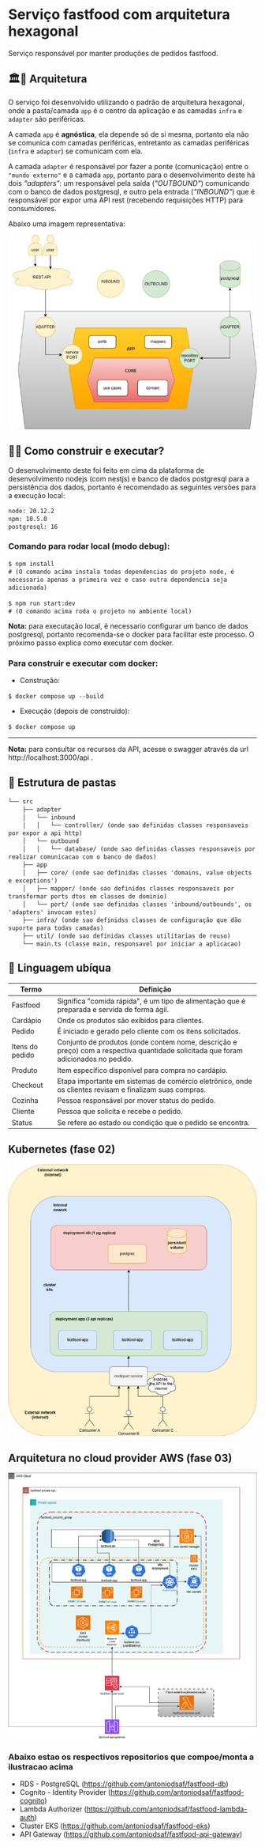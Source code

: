 # Serviço fastfood com arquitetura hexagonal

Serviço responsável por manter produções de pedidos fastfood.

## 🏛👷 Arquitetura

O serviço foi desenvolvido utilizando o padrão de arquitetura hexagonal, onde a pasta/camada `app` é o centro da aplicação e as camadas `infra` e `adapter` são periféricas.

A camada `app` é <strong>agnóstica</strong>, ela depende só de si mesma, portanto ela não se comunica com camadas periféricas, entretanto as camadas periféricas (`infra` e `adapter`) se comunicam com ela. 
 
A camada `adapter` é responsável por fazer a ponte (comunicação) entre o `"mundo externo"` e a camada `app`, portanto para o desenvolvimento deste há dois *"adapters"*: um responsável pela saída (*"OUTBOUND"*) comunicando com o banco de dados postgresql, e outro pela entrada (*"INBOUND"*) que é responsável por expor uma API rest (recebendo requisições HTTP) para consumidores.

Abaixo uma imagem representativa:

<img src="docs/phase1-Arquitetura-hexagonal.drawio.png" />


## 👷🏃 Como construir e executar?

O desenvolvimento deste foi feito em cima da plataforma de desenvolvimento nodejs (com nestjs) e banco de dados postgresql para a persistência dos dados, portanto é recomendado as seguintes versões para a execução local:
```
node: 20.12.2
npm: 10.5.0
postgresql: 16
```

### Comando para rodar local (modo debug):
```
$ npm install 
# (O comando acima instala todas dependencias do projeto node, é necessario apenas a primeira vez e caso outra dependencia seja adicionada)

$ npm run start:dev
# (O comando acima roda o projeto no ambiente local)
```

**Nota:** para executação local, é necessario configurar um banco de dados postgresql, portanto recomenda-se o docker para facilitar este processo. O próximo passo explica como executar com docker.


### Para construir e executar com docker:

- Construção:

```$ docker compose up --build```

- Execução (depois de construído):

```$ docker compose up```

--- 

**Nota:** para consultar os recursos da API, acesse o swagger através da url http://localhost:3000/api .


## 📁 Estrutura de pastas

```.
└── src
    ├── adapter
    │   └── inbound
    │   │   └── controller/ (onde sao definidas classes responsaveis por expor a api http)
    │   └── outbound
    │   │   └── database/ (onde sao definidas classes responsaveis por realizar comunicacao com o banco de dados)
    ├── app
    │   ├── core/ (onde sao definidas classes 'domains, value objects e exceptions')
    │   ├── mapper/ (onde sao definidos classes responsaveis por transformar ports dtos em classes de dominio)
    │   └── port/ (onde sao definidas classes 'inbound/outbounds', os 'adapters' invocam estes)
    ├── infra/ (onde sao definidss classes de configuração que dão suporte para todas camadas)
    ├── util/ (onde sao definidas classes utilitarias de reuso)
    └── main.ts (classe main, responsavel por iniciar a aplicacao)

```

## 📖 Linguagem ubíqua

Termo   | Definição
------- | ------
Fastfood | Significa "comida rápida", é um tipo de alimentação que é preparada e servida de forma ágil.
Cardápio | Onde os produtos são exibidos para clientes.
Pedido | É iniciado e gerado pelo cliente com os itens solicitados.
Itens do pedido | Conjunto de produtos (onde contem nome, descrição e preço) com a respectiva quantidade solicitada que foram adicionados no pedido.
Produto | Item específico disponível para compra no cardápio.
Checkout | Etapa importante em sistemas de comércio eletrônico, onde os clientes revisam e finalizam suas compras.
Cozinha | Pessoa responsável por mover status do pedido.
Cliente | Pessoa que solicita e recebe o pedido.
Status | Se refere ao estado ou condição que o pedido se encontra.

## Kubernetes (fase 02)

<img src="docs/phase2-Arquitetura.drawio.png" />

## Arquitetura no cloud provider AWS (fase 03)

<img src="docs/phase3-Arquitetura.drawio.png" />

### Abaixo estao os respectivos repositorios que compoe/monta a ilustracao acima
- RDS - PostgreSQL (https://github.com/antoniodsaf/fastfood-db)   
- Cognito - Identity Provider (https://github.com/antoniodsaf/fastfood-cognito)
- Lambda Authorizer (https://github.com/antoniodsaf/fastfood-lambda-auth)
- Cluster EKS (https://github.com/antoniodsaf/fastfood-eks)
- API Gateway (https://github.com/antoniodsaf/fastfood-api-gateway)